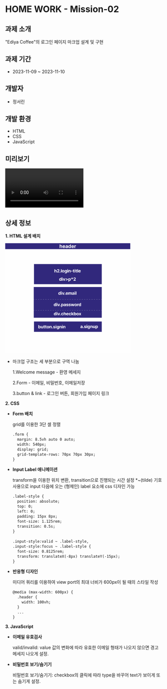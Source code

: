 # HOME WORK - Mission-02

## 과제 소개

"Ediya Coffee"의 로그인 페이지 마크업 설계 및 구현

## 과제 기간

- 2023-11-09 ~ 2023-11-10

## 개발자

- 정서린

## 개발 환경

- HTML
- CSS
- JavaScript

## 미리보기
<video controls width="250">
  <source src="https://github.com/lin0211/home-work/assets/139965934/92e85df9-fc05-4fdc-b1cd-f3c8d55d5638" type="video/mp4" />
</video>

## 상세 정보

**1. HTML 설계 배치**

<img src="./images/structure.png" width="400" height="350"/>

- 마크업 구조는 세 부분으로 구역 나눔

  1.Welcome message - 환영 메세지 <br>

  2.Form - 이메일, 비밀번호, 이메일저장

  3.button & link - 로그인 버튼, 회원가입 페이지 링크

**2. CSS**

- **Form 배치**

  grid를 이용한 3단 셀 정렬

  ```
  .form {
    margin: 8.5vh auto 0 auto;
    width: 540px;
    display: grid;
    grid-template-rows: 70px 70px 30px;
  }
  ```

- **Input Label 애니메이션**

  transform을 이용한 위치 변환, transition으로 진행되는 시간 설정
  \*~(tilde) 기호 사용으로 input 다음에 오는 (형제인) label 요소에 css 디자인 가능

  ```
  .label-style {
    position: absolute;
    top: 0;
    left: 0;
    padding: 15px 8px;
    font-size: 1.125rem;
    transition: 0.5s;
  }

  .input-style:valid ~ .label-style,
  .input-style:focus ~ .label-style {
    font-size: 0.8125rem;
    transform: translateX(-8px) translateY(-15px);
  }
  ```

- **반응형 디자인**

  미디어 쿼리를 이용하여 view port의 최대 너비가 600px이 될 때의 스타일 작성

  ```
  @media (max-width: 600px) {
    .header {
      width: 100vh;
    }
    ...
  }
  ```

**3. JavaScript**

- **이메일 유효검사**

  valid/invalid: value 값의 변화에 따라 유효한 이메일 형태가 나오지 않으면 경고 메세지 나오게 설정.

- **비밀번호 보기/숨기기**

  비밀번호 보기/숨기기: checkbox의 클릭에 따라 type을 바꾸어 text가 보이게 또는 숨기게 설정.
